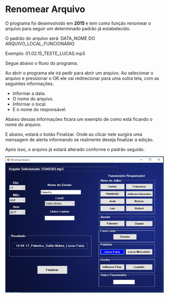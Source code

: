 # Renomear Arquivo

O programa foi desenvolvido em <b> 2015 </b> e tem como função renomear o arquivo para seguir um determinado padrão já estabelecido.

O padrão do arquivo será: DATA_NOME DO ARQUIVO_LOCAL_FUNCIONÁRIO

Exemplo: 01.02.15_TESTE_LUCAS.mp3

Segue abaixo o fluxo do programa.

Ao abrir o programa ele irá pedir para abrir um arquivo.
Ao selecionar o arquivo e pressionar o OK ele vai redirecionar para uma outra tela, com as seguintes informações.

- Informar a data.
- O nome do arquivo.
- Informar o local.
- E o nome do responsável.

Abaixo dessas informações ficara um exemplo de como está ficando o nome do arquivo.

E abaixo, estará o botão Finalizar. Onde ao clicar nele surgira uma mensagem de alerta informando se realmente deseja finalizar a edição.

Após isso, o arquivo já estará alterado conforme o padrão seguido.

![alt tag](https://github.com/lucasfsilva94/RenomearArquivo/blob/master/exemplo.JPG)  
